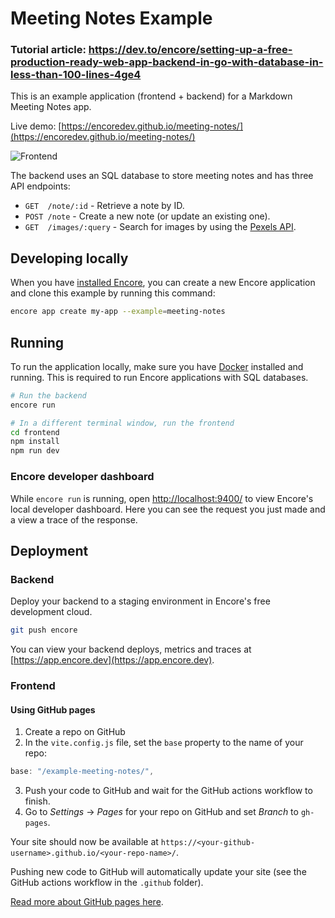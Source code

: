 # Meeting Notes Example

### Tutorial article: https://dev.to/encore/setting-up-a-free-production-ready-web-app-backend-in-go-with-database-in-less-than-100-lines-4ge4

This is an example application (frontend + backend) for a Markdown Meeting Notes app.

Live demo: [https://encoredev.github.io/meeting-notes/](https://encoredev.github.io/meeting-notes/)

![Frontend](./images/demo.gif)

The backend uses an SQL database to store meeting notes and has three API endpoints: 
* `GET  /note/:id` - Retrieve a note by ID.
* `POST /note` - Create a new note (or update an existing one).
* `GET  /images/:query` - Search for images by using the [Pexels API](https://www.pexels.com/api/).

## Developing locally

When you have [installed Encore](https://encore.dev/docs/go/install), you can create a new Encore application and clone this example by running this command:

```bash
encore app create my-app --example=meeting-notes
```

## Running

To run the application locally, make sure you have [Docker](https://docker.com) installed and running. This is required to run Encore applications with SQL databases.

```bash
# Run the backend
encore run

# In a different terminal window, run the frontend
cd frontend
npm install
npm run dev
```

### Encore developer dashboard

While `encore run` is running, open [http://localhost:9400/](http://localhost:9400/) to view Encore's local developer dashboard.
Here you can see the request you just made and a view a trace of the response.

## Deployment

### Backend

Deploy your backend to a staging environment in Encore's free development cloud.

```bash
git push encore
```

You can view your backend deploys, metrics and traces at [https://app.encore.dev](https://app.encore.dev).

### Frontend

#### Using GitHub pages

1. Create a repo on GitHub
2. In the `vite.config.js` file, set the `base` property to the name of your repo: 
```ts
base: "/example-meeting-notes/",
```
3. Push your code to GitHub and wait for the GitHub actions workflow to finish.
4. Go to *Settings* → *Pages* for your repo on GitHub and set *Branch* to `gh-pages`.

Your site should now be available at `https://<your-github-username>.github.io/<your-repo-name>/`.

Pushing new code to GitHub will automatically update your site (see the GitHub actions workflow in the `.github` folder).

[Read more about GitHub pages here](https://docs.github.com/en/pages/getting-started-with-github-pages/creating-a-github-pages-site).
